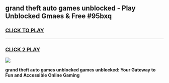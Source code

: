 
## grand theft auto games unblocked - Play Unblocked Gmaes & Free #95bxq
<h3>
<a href="https://news.freeplayer.one?title=grand_theft_auto_games_unblocked&ref=03M">CLICK TO PLAY</a></h3>
<hr>

<h3>
<a href="https://news.freeplayer.one?title=grand_theft_auto_games_unblocked&ref=03M">CLICK 2 PLAY</a>
  
</h3>

<a href="https://news.freeplayer.one?title=grand_theft_auto_games_unblocked&ref=03M"><img src="https://clearcache.store/games.png"></a>


**grand theft auto games unblocked games unblocked: Your Gateway to Fun and Accessible Online Gaming**
